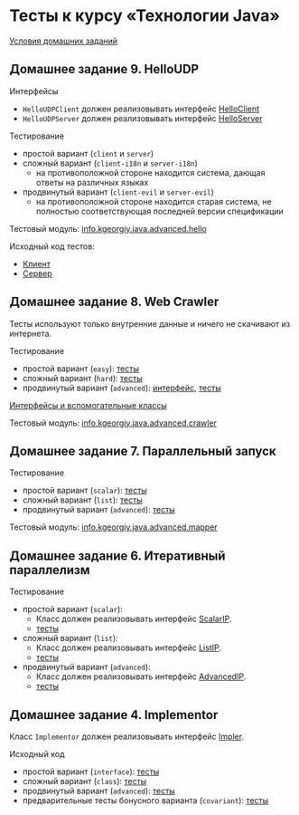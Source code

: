 # Тесты к курсу «Технологии Java»

[Условия домашних заданий](https://www.kgeorgiy.info/courses/java-advanced/homeworks.html)


## Домашнее задание 9. HelloUDP

Интерфейсы

 * `HelloUDPClient` должен реализовывать интерфейс
    [HelloClient](modules/info.kgeorgiy.java.advanced.hello/info/kgeorgiy/java/advanced/hello/HelloClient.java)
 * `HelloUDPServer` должен реализовывать интерфейс
    [HelloServer](modules/info.kgeorgiy.java.advanced.hello/info/kgeorgiy/java/advanced/hello/HelloServer.java)

Тестирование

 * простой вариант (`client` и `server`)
 * сложный вариант (`client-i18n` и `server-i18n`)
    * на противоположной стороне находится система, дающая ответы на различных языках
 * продвинутый вариант (`client-evil` и `server-evil`)
    * на противоположной стороне находится старая система,
      не полностью соответствующая последней версии спецификации

Тестовый модуль: [info.kgeorgiy.java.advanced.hello](artifacts/info.kgeorgiy.java.advanced.hello.jar)

Исходный код тестов:

* [Клиент](modules/info.kgeorgiy.java.advanced.hello/info/kgeorgiy/java/advanced/hello/HelloClientTest.java)
* [Сервер](modules/info.kgeorgiy.java.advanced.hello/info/kgeorgiy/java/advanced/hello/HelloServerTest.java)


## Домашнее задание 8. Web Crawler

Тесты используют только внутренние данные и ничего не скачивают из интернета.

Тестирование
 * простой вариант (`easy`):
    [тесты](modules/info.kgeorgiy.java.advanced.crawler/info/kgeorgiy/java/advanced/crawler/EasyCrawlerTest.java)
 * сложный вариант (`hard`):
    [тесты](modules/info.kgeorgiy.java.advanced.crawler/info/kgeorgiy/java/advanced/crawler/HardCrawlerTest.java)
 * продвинутый вариант (`advanced`): 
    [интерфейс](modules/info.kgeorgiy.java.advanced.crawler/info/kgeorgiy/java/advanced/crawler/AdvancedCrawler.java),
    [тесты](modules/info.kgeorgiy.java.advanced.crawler/info/kgeorgiy/java/advanced/crawler/AdvancedCrawlerTest.java)

[Интерфейсы и вспомогательные классы](modules/info.kgeorgiy.java.advanced.crawler/info/kgeorgiy/java/advanced/crawler/)

Тестовый модуль: [info.kgeorgiy.java.advanced.crawler](artifacts/info.kgeorgiy.java.advanced.crawler.jar)


## Домашнее задание 7. Параллельный запуск

Тестирование
 * простой вариант (`scalar`):
    [тесты](modules/info.kgeorgiy.java.advanced.mapper/info/kgeorgiy/java/advanced/mapper/ScalarMapperTest.java)
 * сложный вариант (`list`):
    [тесты](modules/info.kgeorgiy.java.advanced.mapper/info/kgeorgiy/java/advanced/mapper/ListMapperTest.java)
 * продвинутый вариант (`advanced`):
    [тесты](modules/info.kgeorgiy.java.advanced.mapper/info/kgeorgiy/java/advanced/mapper/AdvancedMapperTest.java)

Тестовый модуль: [info.kgeorgiy.java.advanced.mapper](artifacts/info.kgeorgiy.java.advanced.mapper.jar)


## Домашнее задание 6. Итеративный параллелизм

Тестирование

 * простой вариант (`scalar`):
    * Класс должен реализовывать интерфейс
      [ScalarIP](modules/info.kgeorgiy.java.advanced.concurrent/info/kgeorgiy/java/advanced/concurrent/ScalarIP.java).
    * [тесты](modules/info.kgeorgiy.java.advanced.concurrent/info/kgeorgiy/java/advanced/concurrent/ScalarIPTest.java)
 * сложный вариант (`list`):
    * Класс должен реализовывать интерфейс
      [ListIP](modules/info.kgeorgiy.java.advanced.concurrent/info/kgeorgiy/java/advanced/concurrent/ListIP.java).
    * [тесты](modules/info.kgeorgiy.java.advanced.concurrent/info/kgeorgiy/java/advanced/concurrent/ListIPTest.java)
 * продвинутый вариант (`advanced`):
    * Класс должен реализовывать интерфейс
      [AdvancedIP](modules/info.kgeorgiy.java.advanced.concurrent/info/kgeorgiy/java/advanced/concurrent/AdvancedIP.java).
    * [тесты](modules/info.kgeorgiy.java.advanced.concurrent/info/kgeorgiy/java/advanced/concurrent/AdvancedIPTest.java)

    

## Домашнее задание 4. Implementor

Класс `Implementor` должен реализовывать интерфейс
[Impler](modules/info.kgeorgiy.java.advanced.implementor/info/kgeorgiy/java/advanced/implementor/Impler.java).

Исходный код

 * простой вариант (`interface`): 
    [тесты](modules/info.kgeorgiy.java.advanced.implementor/info/kgeorgiy/java/advanced/implementor/InterfaceImplementorTest.java)
 * сложный вариант (`class`):
    [тесты](modules/info.kgeorgiy.java.advanced.implementor/info/kgeorgiy/java/advanced/implementor/ClassImplementorTest.java)
 * продвинутый вариант (`advanced`):
    [тесты](modules/info.kgeorgiy.java.advanced.implementor/info/kgeorgiy/java/advanced/implementor/AdvancedImplementorTest.java)
 * предварительные тесты бонусного варианта (`covariant`):
    [тесты](modules/info.kgeorgiy.java.advanced.implementor/info/kgeorgiy/java/advanced/implementor/AdvancedImplementorTest.java)


